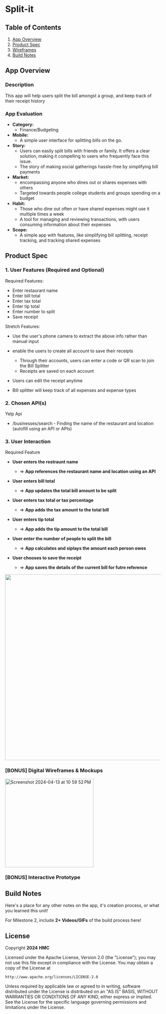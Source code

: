 # Split-it

## Table of Contents

1. [App Overview](#App-Overview)
1. [Product Spec](#Product-Spec)
1. [Wireframes](#Wireframes)
1. [Build Notes](#Build-Notes)

## App Overview

### Description 

This app will help users split the bill amongst a group, and keep track of their receipt history

### App Evaluation

<!-- Evaluation of your app across the following attributes -->

- **Category:**
    - Finance/Budgeting
- **Mobile:**
    - A simple user interface for splitting bills on the go.
- **Story:**
    - Users can easily split bills with friends or family. It offers a clear solution, making it compelling to users who frequently face this issue.
    - The story of making social gatherings hassle-free by simplifying bill payments
- **Market:**
    - encompassing anyone who dines out or shares expenses with others
    - Targeted towards people college students and groups spending on a budget
- **Habit:**
    - Those who dine out often or have shared expenses might use it multiple times a week
    - A tool for managing and reviewing transactions, with users consuming information about their expenses
- **Scope:**
    - A simple app with features, like simplifying bill splitting, receipt tracking, and tracking shared expenses
    

## Product Spec

### 1. User Features (Required and Optional)

Required Features:

- Enter restaurant name
- Enter bill total
- Enter tax total
- Enter tip total
- Enter number to split
- Save receipt

Stretch Features:

- Use the user's phone camera to extract the above info rather than manual input
- enable the users to create all account to save their receipts
    - Through their accounts, users can enter a code or QR scan to join the Bill Splitter
    - Receipts are saved on each account

- Users can edit the receipt anytime
- Bill splitter will keep track of all expenses and expense types


### 2. Chosen API(s)
Yelp Api
- 	/businesses/search
          - Finding the name of the restaurant and location (autofill using an API or APIs)
  

### 3. User Interaction

Required Feature

- **User enters the restraunt name**
  - => **App references the restaurant name and location using an API**
- **User enters bill total**
  - => **App updates the total bill amount to be split**
- **User enters tax total or tax percentage**
  - => **App adds the tax amount to the total bill**
- **User enters tip total**
  - => **App adds the tip amount to the total bill**

- **User enter the number of people to split the bill**
  - => **App calculates and siplays the amount each person owes**

- **User chooses to save the receipt**
  - => **App saves the details of the current bill for futre reference**


<!-- Add picture of your hand sketched wireframes in this section -->
<img src="https://github.com/CP-AndriodDev/Split-it/assets/122586425/3c6f70bc-bcb3-438d-87f8-310443a3a361" width=600>

### [BONUS] Digital Wireframes & Mockups
<img width="286" alt="Screenshot 2024-04-13 at 10 59 52 PM" src="https://github.com/CP-AndriodDev/Split-it/assets/122586425/31a8feec-cd8c-473e-bd9c-5a7b49a57323">

### [BONUS] Interactive Prototype

## Build Notes

Here's a place for any other notes on the app, it's creation 
process, or what you learned this unit!  

For Milestone 2, include **2+ Videos/GIFs** of the build process here!

## License

Copyright **2024** **HMC**

Licensed under the Apache License, Version 2.0 (the "License");
you may not use this file except in compliance with the License.
You may obtain a copy of the License at

    http://www.apache.org/licenses/LICENSE-2.0

Unless required by applicable law or agreed to in writing, software
distributed under the License is distributed on an "AS IS" BASIS,
WITHOUT WARRANTIES OR CONDITIONS OF ANY KIND, either express or implied.
See the License for the specific language governing permissions and
limitations under the License.
